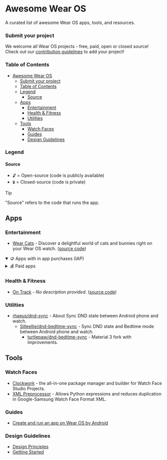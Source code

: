 # Awesome Wear OS

A curated list of awesome Wear OS apps, tools, and resources.

### Submit your project

We welcome all Wear OS projects - free, paid, open or closed source! Check out our [contribution guidelines](CONTRIBUTING.md) to add your project!

### Table of Contents

- [Awesome Wear OS](#awesome-wear-os)
  - [Submit your project](#submit-your-project)
  - [Table of Contents](#table-of-contents)
  - [Legend](#legend)
    - [Source](#source)
  - [Apps](#apps)
    - [Entertainment](#entertainment)
    - [Health \& Fitness](#health--fitness)
    - [Utilities](#utilities)
  - [Tools](#tools)
    - [Watch Faces](#watch-faces)
    - [Guides](#guides)
    - [Design Guidelines](#design-guidelines)

### Legend

#### Source

- `🔓` = Open-source (code is publicly available)
- `🔒` = Closed-source (code is private)

> [!TIP]
> "Source" refers to the code that runs the app.

## Apps

### Entertainment

- [Wear Cats](https://play.google.com/store/apps/details?id=com.turtlepaw.cats) - Discover a delightful world of cats and bunnies right on your Wear OS watch. ([source code](https://github.com/Turtlepaw/wear-cats))

<details open>
<summary>🪙 Apps with in app purchases (IAP)</summary>
</details>

<details>
<summary>💰 Paid apps</summary>
</details>

### Health & Fitness

- [On Track](https://play.google.com/store/apps/details?id=au.gondwanasoftware.ontrack) - *No description provided*. ([source code](https://github.com/gondwanasoft/wear-os-on-track/tree/master))

### Utilities

- [rhaeus/dnd-sync](https://github.com/rhaeus/dnd-sync) - About
  Sync DND state between Android phone and watch.
  - [Silleellie/dnd-bedtime-sync](https://github.com/Silleellie/dnd-bedtime-sync) - Sync DND state and Bedtime mode between Android phone and watch.
    - [turtlepaw/dnd-bedtime-sync](https://github.com/turtlepaw/dnd-bedtime-sync) - Material 3 fork with improvements.

## Tools

### Watch Faces

- [Clockwork](https://github.com/Turtlepaw/clockwork) - the all-in-one package manager and builder for Watch Face Studio Projects.
- [XML Preprocessor](https://github.com/gondwanasoft/xml-preprocessor) - Allows Python expressions and reduces duplication in Google-Samsung Watch Face Format XML.

### Guides

- [Create and run an app on Wear OS by Android](https://developer.android.com/training/wearables/get-started/creating)

### Design Guidelines

- [Design Principles](https://developer.android.com/design/ui/wear/guides/foundations/design-principles)
- [Getting Started](https://developer.android.com/design/ui/wear/guides/foundations/getting-started)
